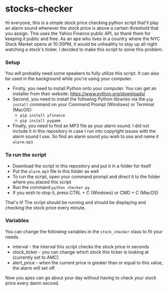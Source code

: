 # stocks-checker

Hi everyone, this is a simple stock price checking python script that'll play an alarm sound whenever the stock price is above a certain threshold that you assign. This uses the Yahoo Finance public API, so thank them for keeping it public and free. As an ape who lives in a country where the NYC Stock Market opens at 10:30PM, it would be unhealthy to stay up all night watching a stock's ticker. I decided to make this script to solve this problem.


### Setup
You will probably need some speakers to fully utilize this script. It can also be used in the background while you're using your computer.

- Firstly, you need to install Python onto your computer. You can get an installer from their website: https://www.python.org/downloads/
- Second, you need to install the following Python libraries via the `pip install` command on your Command Prompt (Windows) or Terminal (MacOS):
  - `pip install yfinance`
  - `pip install pygame`
- Finally, you need to find an MP3 file as your alarm sound. I did not include it in this repository in case I run into copyright issues with the alarm sound I use. So find an alarm sound you wish to use and name it `alarm.mp3`

### To run the script

- Download the script in this repository and put it in a folder for itself
- Put the `alarm.mp3` file in this folder as well
- To run the script, open your command prompt and direct it to the folder where you placed this script
- Run the command `python checker.py`
- If you wish to stop it, press CTRL + C (Windows) or CMD + C (MacOS)

That's it! The script should be running and should be displaying and checking the stock price every minute.

### Variables
You can change the following variables in the `stock_checker` class to fit your needs.
- interval - the interval this script checks the stock price in seconds
- stock_ticker - you can change which stock this ticker is looking at (currently set to AMC)
- alert_price - when the current price is greater than or equal to this value, the alarm will set off


Now you apes can go about your day without having to check your stock price every damn second.
